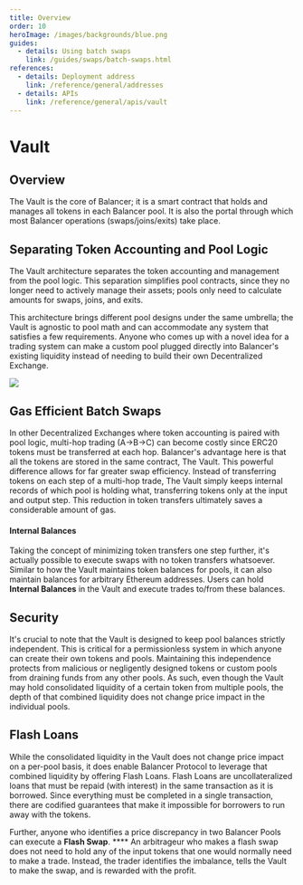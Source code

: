 ```yaml
---
title: Overview
order: 10
heroImage: /images/backgrounds/blue.png
guides:
  - details: Using batch swaps
    link: /guides/swaps/batch-swaps.html
references:
  - details: Deployment address
    link: /reference/general/addresses
  - details: APIs
    link: /reference/general/apis/vault
---
```

# Vault

## Overview

The Vault is the core of Balancer; it is a smart contract that holds and manages all tokens in each Balancer pool. It is also the portal through which most Balancer operations (swaps/joins/exits) take place.

## Separating Token Accounting and Pool Logic

The Vault architecture separates the token accounting and management from the pool logic. This separation simplifies pool contracts, since they no longer need to actively manage their assets; pools only need to calculate amounts for swaps, joins, and exits.

This architecture brings different pool designs under the same umbrella; the Vault is agnostic to pool math and can accommodate any system that satisfies a few requirements. Anyone who comes up with a novel idea for a trading system can make a custom pool plugged directly into Balancer's existing liquidity instead of needing to build their own Decentralized Exchange.

![](/images/vault.png)

## Gas Efficient Batch Swaps

In other Decentralized Exchanges where token accounting is paired with pool logic, multi-hop trading (A->B->C) can become costly since ERC20 tokens must be transferred at each hop. Balancer's advantage here is that all the tokens are stored in the same contract, The Vault. This powerful difference allows for far greater swap efficiency. Instead of transferring tokens on each step of a multi-hop trade, The Vault simply keeps internal records of which pool is holding what, transferring tokens only at the input and output step. This reduction in token transfers ultimately saves a considerable amount of gas.

#### Internal Balances

Taking the concept of minimizing token transfers one step further, it's actually possible to execute swaps with no token transfers whatsoever. Similar to how the Vault maintains token balances for pools, it can also maintain balances for arbitrary Ethereum addresses. Users can hold **Internal Balances** in the Vault and execute trades to/from these balances.

## Security

It's crucial to note that the Vault is designed to keep pool balances strictly independent. This is critical for a permissionless system in which anyone can create their own tokens and pools. Maintaining this independence protects from malicious or negligently designed tokens or custom pools from draining funds from any other pools. As such, even though the Vault may hold consolidated liquidity of a certain token from multiple pools, the depth of that combined liquidity does not change price impact in the individual pools.

## Flash Loans

While the consolidated liquidity in the Vault does not change price impact on a per-pool basis, it does enable Balancer Protocol to leverage that combined liquidity by offering Flash Loans. Flash Loans are uncollateralized loans that must be repaid (with interest) in the same transaction as it is borrowed. Since everything must be completed in a single transaction, there are codified guarantees that make it impossible for borrowers to run away with the tokens.

Further, anyone who identifies a price discrepancy in two Balancer Pools can execute a **Flash Swap**. **** An arbitrageur who makes a flash swap does not need to hold any of the input tokens that one would normally need to make a trade. Instead, the trader identifies the imbalance, tells the Vault to make the swap, and is rewarded with the profit.

